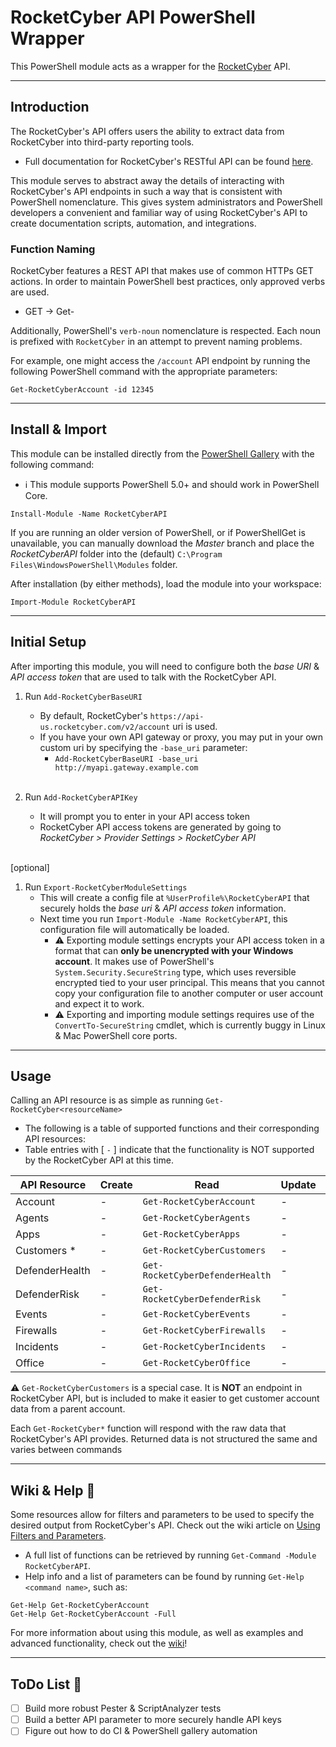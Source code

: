 # RocketCyber API PowerShell Wrapper

This PowerShell module acts as a wrapper for the [RocketCyber](https://www.rocketcyber.com/) API.

---

## Introduction

The RocketCyber's API offers users the ability to extract data from RocketCyber into third-party reporting tools.
- Full documentation for RocketCyber's RESTful API can be found [here](https://api-doc.rocketcyber.com).

This module serves to abstract away the details of interacting with RocketCyber's API endpoints in such a way that is consistent with PowerShell nomenclature. This gives system administrators and PowerShell developers a convenient and familiar way of using RocketCyber's API to create documentation scripts, automation, and integrations.

### Function Naming

RocketCyber features a REST API that makes use of common HTTPs GET actions. In order to maintain PowerShell best practices, only approved verbs are used.
- GET -> Get-

Additionally, PowerShell's `verb-noun` nomenclature is respected. Each noun is prefixed with `RocketCyber` in an attempt to prevent naming problems.

For example, one might access the `/account` API endpoint by running the following PowerShell command with the appropriate parameters:

```posh
Get-RocketCyberAccount -id 12345
```

---

## Install & Import

This module can be installed directly from the [PowerShell Gallery](https://www.powershellgallery.com/packages/RocketCyberAPI) with the following command:
- :information_source: This module supports PowerShell 5.0+ and should work in PowerShell Core.
```posh
Install-Module -Name RocketCyberAPI
```

If you are running an older version of PowerShell, or if PowerShellGet is unavailable, you can manually download the *Master* branch and place the *RocketCyberAPI* folder into the (default) `C:\Program Files\WindowsPowerShell\Modules` folder.

After installation (by either methods), load the module into your workspace:

```posh
Import-Module RocketCyberAPI
```

---
## Initial Setup

After importing this module, you will need to configure both the *base URI* & *API access token* that are used to talk with the RocketCyber API.

1. Run `Add-RocketCyberBaseURI`
   - By default, RocketCyber's `https://api-us.rocketcyber.com/v2/account` uri is used.
   - If you have your own API gateway or proxy, you may put in your own custom uri by specifying the `-base_uri` parameter:
     -  `Add-RocketCyberBaseURI -base_uri http://myapi.gateway.example.com`
<br><br>


2. Run `Add-RocketCyberAPIKey`
   - It will prompt you to enter in your API access token
   - RocketCyber API access tokens are generated by going to *RocketCyber > Provider Settings > RocketCyber API*
<br><br>

[optional]
1. Run `Export-RocketCyberModuleSettings`
   - This will create a config file at `%UserProfile%\RocketCyberAPI` that securely holds the *base uri* & *API access token* information.
   - Next time you run `Import-Module -Name RocketCyberAPI`, this configuration file will automatically be loaded.
      - :warning: Exporting module settings encrypts your API access token in a format that can **only be unencrypted with your Windows account**. It makes use of PowerShell's `System.Security.SecureString` type, which uses reversible encrypted tied to your user principal. This means that you cannot copy your configuration file to another computer or user account and expect it to work.
      - :warning: Exporting and importing module settings requires use of the `ConvertTo-SecureString` cmdlet, which is currently buggy in Linux & Mac PowerShell core ports.

---
## Usage

Calling an API resource is as simple as running `Get-RocketCyber<resourceName>`
   - The following is a table of supported functions and their corresponding API resources:
   - Table entries with [ `-` ] indicate that the functionality is NOT supported by the RocketCyber API at this time.

| API Resource       | Create    | Read                             | Update    | Delete    |
| -----------------  | --------- | -------------------------------- | --------- | --------- |
| Account            | -         | `Get-RocketCyberAccount`         | -         | -         |
| Agents             | -         | `Get-RocketCyberAgents`          | -         | -         |
| Apps               | -         | `Get-RocketCyberApps`            | -         | -         |
| Customers *        | -         | `Get-RocketCyberCustomers`       | -         | -         |
| DefenderHealth     | -         | `Get-RocketCyberDefenderHealth`  | -         | -         |
| DefenderRisk       | -         | `Get-RocketCyberDefenderRisk`    | -         | -         |
| Events             | -         | `Get-RocketCyberEvents`          | -         | -         |
| Firewalls          | -         | `Get-RocketCyberFirewalls`       | -         | -         |
| Incidents          | -         | `Get-RocketCyberIncidents`       | -         | -         |
| Office             | -         | `Get-RocketCyberOffice`          | -         | -         |

:warning: `Get-RocketCyberCustomers` is a special case. It is **NOT** an endpoint in RocketCyber API, but is included to make it easier to get customer account data from a parent account.

Each `Get-RocketCyber*` function will respond with the raw data that RocketCyber's API provides. Returned data is not structured the same and varies between commands

---
## Wiki & Help :blue_book:

Some resources allow for filters and parameters to be used to specify the desired output from RocketCyber's API. Check out the wiki article on [Using Filters and Parameters](https://github.com/Celerium/RocketCyber-PowerShellWrapper/wiki/Using-Filters-and-Parameters).

  - A full list of functions can be retrieved by running `Get-Command -Module RocketCyberAPI`.
  - Help info and a list of parameters can be found by running `Get-Help <command name>`, such as:

```posh
Get-Help Get-RocketCyberAccount
Get-Help Get-RocketCyberAccount -Full
```
For more information about using this module, as well as examples and advanced functionality, check out the [wiki](https://github.com/Celerium/RocketCyber-PowerShellWrapper/wiki)!

---
## ToDo List :dart:

- [ ] Build more robust Pester & ScriptAnalyzer tests
- [ ] Build a better API parameter to more securely handle API keys
- [ ] Figure out how to do CI & PowerShell gallery automation
